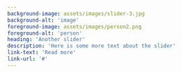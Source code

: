 ```yaml
---
background-image: assets/images/slider-3.jpg
background-alt: 'image'
foreground-image: assets/images/person2.png
foreground-alt: 'person'
heading: 'Another slider'
description: 'Here is some more text about the slider'
link-text: 'Read more'
link-url: '#'
---
```


